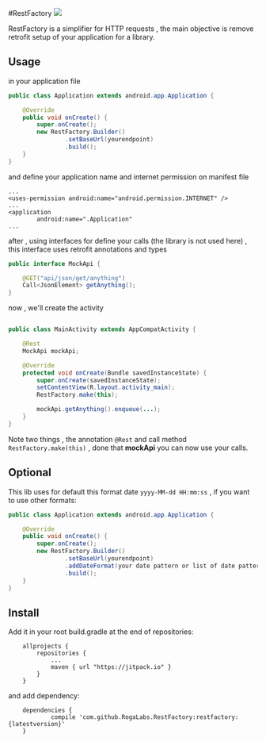 #RestFactory
[![](https://jitpack.io/v/RogaLabs/RestFactory.svg)](https://jitpack.io/#RogaLabs/RestFactory)

RestFactory is a simplifier for HTTP requests , the main objective is remove retrofit setup of your application for a library.

## Usage

in your application file

```java
public class Application extends android.app.Application {

    @Override
    public void onCreate() {
        super.onCreate();
        new RestFactory.Builder()
                .setBaseUrl(yourendpoint)
                .build();
    }
}
```

and define your application name and internet permission on manifest file

```
...
<uses-permission android:name="android.permission.INTERNET" />
...
<application
        android:name=".Application"
...
```






after , using interfaces for define your calls (the library is not used here) , 
this interface uses retrofit annotations and types

```java
public interface MockApi {

    @GET("api/json/get/anything")
    Call<JsonElement> getAnything();
}

```

now , we'll create the activity

```java

public class MainActivity extends AppCompatActivity {

    @Rest
    MockApi mockApi;

    @Override
    protected void onCreate(Bundle savedInstanceState) {
        super.onCreate(savedInstanceState);
        setContentView(R.layout.activity_main);
        RestFactory.make(this);

        mockApi.getAnything().enqueue(...);
    }
}
```

Note two things , the annotation ```@Rest``` and call method ```RestFactory.make(this)``` , done that __mockApi__ you can now use your calls.


## Optional

This lib uses for default this format date ```yyyy-MM-dd HH:mm:ss``` , if you want to use other formats:

```java
public class Application extends android.app.Application {

    @Override
    public void onCreate() {
        super.onCreate();
        new RestFactory.Builder()
                .setBaseUrl(yourendpoint)
                .addDateFormat(your date pattern or list of date patterns)
                .build();
    }
}
```


## Install

Add it in your root build.gradle at the end of repositories:

```
	allprojects {
		repositories {
			...
			maven { url "https://jitpack.io" }
		}
	}
```

and add dependency:

```
	dependencies {
	        compile 'com.github.RogaLabs.RestFactory:restfactory:{latestversion}'
	}
```



